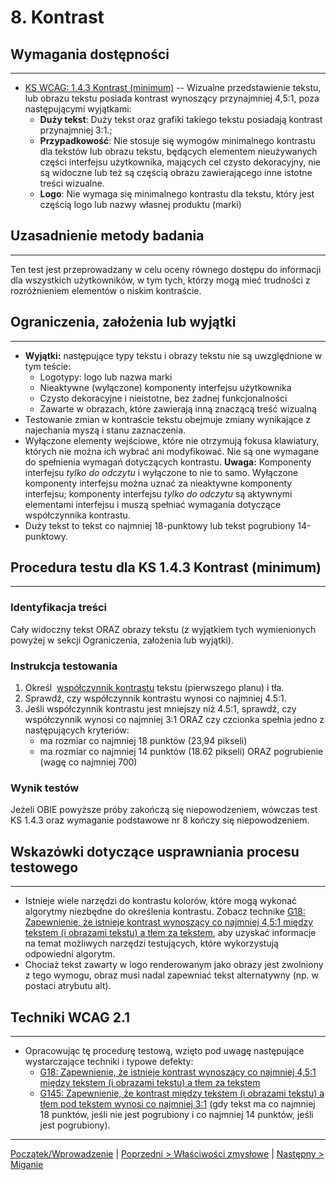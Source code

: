 # 8. Kontrast

## Wymagania dostępności
---------------------
-   [KS WCAG: 1.4.3 Kontrast (minimum)](https://wcag.lepszyweb.pl/#contrast-minimum) -- Wizualne przedstawienie tekstu, lub obrazu tekstu posiada kontrast wynoszący przynajmniej 4,5:1, poza następującymi wyjątkami:
    -   **Duży tekst**: Duży tekst oraz grafiki takiego tekstu posiadają kontrast przynajmniej 3:1.;
    -   **Przypadkowość**: Nie stosuje się wymogów minimalnego kontrastu dla tekstów lub obrazu tekstu, będących elementem nieużywanych części interfejsu użytkownika, mających cel czysto dekoracyjny, nie są widoczne lub też są częścią obrazu zawierającego inne istotne treści wizualne.
    -   **Logo**: Nie wymaga się minimalnego kontrastu dla tekstu, który jest częścią logo lub nazwy własnej produktu (marki)

## Uzasadnienie metody badania
------------------------------
Ten test jest przeprowadzany w celu oceny równego dostępu do informacji dla wszystkich użytkowników, w tym tych, którzy mogą mieć trudności z rozróżnieniem elementów o niskim kontraście.


## Ograniczenia, założenia lub wyjątki
--------------------------------------
-   **Wyjątki:** następujące typy tekstu i obrazy tekstu nie są uwzględnione w tym teście:
    -   Logotypy: logo lub nazwa marki
    -   Nieaktywne (wyłączone) komponenty interfejsu użytkownika
    -   Czysto dekoracyjne i nieistotne, bez żadnej funkcjonalności
    -   Zawarte w obrazach, które zawierają inną znaczącą treść wizualną
-   Testowanie zmian w kontraście tekstu obejmuje zmiany wynikające z najechania myszą i stanu zaznaczenia.
-   Wyłączone elementy wejściowe, które nie otrzymują fokusa klawiatury, których nie można ich wybrać ani modyfikować. Nie są one wymagane do spełnienia wymagań dotyczących kontrastu. **Uwaga:** Komponenty interfejsu *tylko do odczytu* i wyłączone to nie to samo. Wyłączone komponenty interfejsu można uznać za nieaktywne komponenty interfejsu; komponenty interfejsu *tylko do odczytu* są aktywnymi elementami interfejsu i muszą spełniać wymagania dotyczące współczynnika kontrastu.
-   Duży tekst to tekst co najmniej 18-punktowy lub tekst pogrubiony 14-punktowy.

## Procedura testu dla KS 1.4.3 Kontrast (minimum)
---------------------------------------------------
### Identyfikacja treści
Cały widoczny tekst ORAZ obrazy tekstu (z wyjątkiem tych wymienionych powyżej w sekcji Ograniczenia, założenia lub wyjątki).

### Instrukcja testowania
1.  Określ  [współczynnik kontrastu](https://www.w3.org/TR/2008/REC-WCAG20-20081211/#contrast-ratiodef) tekstu (pierwszego planu) i tła.
2.  Sprawdź, czy współczynnik kontrastu wynosi co najmniej 4.5:1.
3.  Jeśli współczynnik kontrastu jest mniejszy niż 4.5:1, sprawdź, czy współczynnik wynosi co najmniej 3:1  ORAZ czy czcionka spełnia jedno z następujących kryteriów:
    -   ma rozmiar co najmniej 18 punktów (23,94 pikseli)
    -   ma rozmiar co najmniej 14 punktów  (18.62 pikseli) ORAZ pogrubienie (wagę co najmniej 700)

### Wynik testów
Jeżeli OBIE powyższe próby zakończą się niepowodzeniem, wówczas test KS 1.4.3 oraz wymaganie podstawowe nr 8 kończy się niepowodzeniem.

##  Wskazówki dotyczące usprawniania procesu testowego
-----------------------------------------------------------
-   Istnieje wiele narzędzi do kontrastu kolorów, które mogą wykonać algorytmy niezbędne do określenia kontrastu. Zobacz technike [G18: Zapewnienie, że istnieje kontrast wynoszący co najmniej 4,5:1 między tekstem (i obrazami tekstu) a tłem za tekstem](https://www.w3.org/TR/WCAG20-TECHS/G18.html), aby uzyskać informacje na temat możliwych narzędzi testujących, które wykorzystują odpowiedni algorytm.
-   Chociaż tekst zawarty w logo renderowanym jako obrazy jest zwolniony z tego wymogu, obraz musi nadal zapewniać tekst alternatywny (np. w postaci atrybutu alt).


## Techniki WCAG 2.1
--------------------
-   Opracowując tę procedurę testową, wzięto pod uwagę następujące wystarczające techniki i typowe defekty:
    -   [G18: Zapewnienie, że istnieje kontrast wynoszący co najmniej 4,5:1 między tekstem (i obrazami tekstu) a tłem za tekstem](https://www.w3.org/TR/WCAG20-TECHS/G18.html)
    -   [G145: Zapewnienie, że kontrast między tekstem (i obrazami tekstu) a tłem pod tekstem wynosi co najmniej 3:1](http://www.w3.org/TR/WCAG20-TECHS/G145.html) (gdy tekst ma co najmniej 18 punktów, jeśli nie jest pogrubiony i co najmniej 14 punktów, jeśli jest pogrubiony).

----------------------------------------
[Początek/Wprowadzenie](testy/ICT_00_wprowadzenie.md) | [Poprzedni &gt; Właściwości zmysłowe](testy/ICT_07_wlasciwosci-zmyslowe.md) | [Następny &gt; Miganie](testy/ICT_09_miganie.md)
